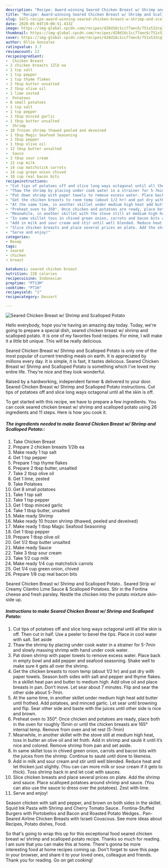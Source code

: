 ```yaml
---
description: "Recipe: Award-winning Seared Chicken Breast w/ Shrimp and Scalloped Potato"
title: "Recipe: Award-winning Seared Chicken Breast w/ Shrimp and Scalloped Potato"
slug: 5471-recipe-award-winning-seared-chicken-breast-w-shrimp-and-scalloped-potato
date: 2020-05-04T19:00:51.433Z
image: https://img-global.cpcdn.com/recipes/d28d16c1cc77aec6/751x532cq70/seared-chicken-breast-w-shrimp-and-scalloped-potato-recipe-main-photo.jpg
thumbnail: https://img-global.cpcdn.com/recipes/d28d16c1cc77aec6/751x532cq70/seared-chicken-breast-w-shrimp-and-scalloped-potato-recipe-main-photo.jpg
cover: https://img-global.cpcdn.com/recipes/d28d16c1cc77aec6/751x532cq70/seared-chicken-breast-w-shrimp-and-scalloped-potato-recipe-main-photo.jpg
author: Ollie Gonzalez
ratingvalue: 3.7
reviewcount: 13
recipeingredient:
-  Chicken Breast
- 2 chicken breasts 12lb ea
- 1 tsp salt
- 1 tsp pepper
- 1 tsp thyme flakes
- 2 tbsp butter unsalted
- 2 tbsp olive oil
- 1 lime zested
-  Potatoes
- 8 small potatoes
- 1 tsp salt
- 1 tsp pepper
- 1 tbsp minced garlic
- 1 tbsp butter unsalted
-  Shrimp
- 10 frozen shrimp thawed peeled and deveined
- 1 tbsp Magic Seafood Seasoning
- 1 tbsp pepper
- 1 tbsp olive oil
- 12 tbsp butter unsalted
-  Sauce
- 3 tbsp sour cream
- 12 cup milk
- 14 cup matchstick carrots
- 14 cup green onion chived
- 18 cup real bacon bits
recipeinstructions:
- "Cut tips of potatoes off and slice long ways octagonal until all the skin is off. Then cut in half. Use a peeler to bevel the tips. Place in cool water with salt. Set aside"
- "Thaw the shrimp by placing under cook water in a strainer for 5-7min and slowly massing shrimp with hand under cook water."
- "Pat down shrimp with paper towels to remove excess water. Place back in empty bowl and add pepper and seafood seasoning. Shake well to make sure it gets all over the shrimp."
- "Get the chicken breasts to room temp (about 1/2 hr) and pat dry with paper towels. Season both sides with salt and pepper and thyme flakes. In a skillet heat pan and butter to medium high. Add olive oil and place breasts in pan. Don’t move. Let sear about 7 minutes. Flip and sear the other side about 5-7min."
- "At the same time, in another skillet under medium high heat add butter until frothed. Add potatoes, and minced garlic. Let sear until browning and flip. Sear other side and baste with the juices until other side is nice and brown."
- "Preheat oven to 350°. Once chicken and potatoes are ready, place both in the oven for roughly 15min or until the chicken breasts are 165° internal temp. Remove from oven and let rest (5-7min)"
- "Meanwhile, in another skillet with the stove still at medium high heat, toss in butter an olive oil and let froth. Add in shrimp and sauté it until it’s nice and colored. Remove shrimp from pan and set aside."
- "In same skillet toss in chived green onion, carrots and bacon bits with the juices from the shrimp. Continue to sauté until done to likeness."
- "Add in milk and sour cream and stir until well blended. Reduce heat and let thicken just slightly. (You can can more milk or sour cream if it gets to thick). Toss shrimp back in and let coat with sauces."
- "Slice chicken breasts and place several prices on plate. Add the shrimp and sauce. Place scalloped potatoes around shrimp and sauce. (You can also use the sauce to dress over the potatoes). Zest with lime."
- "Serve and enjoy!"
categories:
- Resep
tags:
- seared
- chicken
- breast

katakunci: seared chicken breast
nutrition: 228 calories
recipecuisine: Indonesian
preptime: "PT13M"
cooktime: "PT1H"
recipeyield: "1"
recipecategory: Dessert

---
```



![Seared Chicken Breast w/ Shrimp and Scalloped Potato](https://img-global.cpcdn.com/recipes/d28d16c1cc77aec6/751x532cq70/seared-chicken-breast-w-shrimp-and-scalloped-potato-recipe-main-photo.jpg)

Hello everybody, hope you're having an amazing day today. Today, we're going to prepare a special dish, seared chicken breast w/ shrimp and scalloped potato. It is one of my favorites food recipes. For mine, I will make it a little bit unique. This will be really delicious.

Seared Chicken Breast w/ Shrimp and Scalloped Potato is only one of the most popular of current trending meals on earth. It is appreciated by millions every day. It is simple, it is fast, it tastes delicious. Seared Chicken Breast w/ Shrimp and Scalloped Potato is something which I've loved my entire life. They're nice and they look wonderful.

Raised by a hardworking, independent farmer &amp; delivered to your door. Seared Chicken Breast w/ Shrimp and Scalloped Potato instructions. Cut tips of potatoes off and slice long ways octagonal until all the skin is off.


To get started with this recipe, we have to prepare a few ingredients. You can cook seared chicken breast w/ shrimp and scalloped potato using 26 ingredients and 11 steps. Here is how you cook it.

##### The ingredients needed to make Seared Chicken Breast w/ Shrimp and Scalloped Potato::

1. Take  Chicken Breast
1. Prepare 2 chicken breasts 1/2lb ea
1. Make ready 1 tsp salt
1. Get 1 tsp pepper
1. Prepare 1 tsp thyme flakes
1. Prepare 2 tbsp butter, unsalted
1. Take 2 tbsp olive oil
1. Get 1 lime, zested
1. Take  Potatoes
1. Get 8 small potatoes
1. Take 1 tsp salt
1. Take 1 tsp pepper
1. Get 1 tbsp minced garlic
1. Take 1 tbsp butter, unsalted
1. Make ready  Shrimp
1. Make ready 10 frozen shrimp (thawed, peeled and deveined)
1. Make ready 1 tbsp Magic Seafood Seasoning
1. Get 1 tbsp pepper
1. Prepare 1 tbsp olive oil
1. Get 1/2 tbsp butter unsalted
1. Make ready  Sauce
1. Take 3 tbsp sour cream
1. Take 1/2 cup milk
1. Make ready 1/4 cup matchstick carrots
1. Get 1/4 cup green onion, chived
1. Prepare 1/8 cup real bacon bits


Seared Chicken Breast w/ Shrimp and Scalloped Potato.. Seared Strip w/ Creamy Cilantro Lime Sauce &amp; Scalloped Potatoes. Stir in the Fontina cheese and fresh parsley. Nestle the chicken into the potato mixture skin-side up. 

##### Instructions to make Seared Chicken Breast w/ Shrimp and Scalloped Potato:

1. Cut tips of potatoes off and slice long ways octagonal until all the skin is off. Then cut in half. Use a peeler to bevel the tips. Place in cool water with salt. Set aside
1. Thaw the shrimp by placing under cook water in a strainer for 5-7min and slowly massing shrimp with hand under cook water.
1. Pat down shrimp with paper towels to remove excess water. Place back in empty bowl and add pepper and seafood seasoning. Shake well to make sure it gets all over the shrimp.
1. Get the chicken breasts to room temp (about 1/2 hr) and pat dry with paper towels. Season both sides with salt and pepper and thyme flakes. In a skillet heat pan and butter to medium high. Add olive oil and place breasts in pan. Don’t move. Let sear about 7 minutes. Flip and sear the other side about 5-7min.
1. At the same time, in another skillet under medium high heat add butter until frothed. Add potatoes, and minced garlic. Let sear until browning and flip. Sear other side and baste with the juices until other side is nice and brown.
1. Preheat oven to 350°. Once chicken and potatoes are ready, place both in the oven for roughly 15min or until the chicken breasts are 165° internal temp. Remove from oven and let rest (5-7min)
1. Meanwhile, in another skillet with the stove still at medium high heat, toss in butter an olive oil and let froth. Add in shrimp and sauté it until it’s nice and colored. Remove shrimp from pan and set aside.
1. In same skillet toss in chived green onion, carrots and bacon bits with the juices from the shrimp. Continue to sauté until done to likeness.
1. Add in milk and sour cream and stir until well blended. Reduce heat and let thicken just slightly. (You can can more milk or sour cream if it gets to thick). Toss shrimp back in and let coat with sauces.
1. Slice chicken breasts and place several prices on plate. Add the shrimp and sauce. Place scalloped potatoes around shrimp and sauce. (You can also use the sauce to dress over the potatoes). Zest with lime.
1. Serve and enjoy!


Season chicken with salt and pepper, and brown on both sides in the skillet. Squid Ink Pasta with Shrimp and Cherry Tomato Sauce.. Fontina-Stuffed Burgers with Portobellos and Bacon and Roasted Potato Wedges.. Pan-Seared Airline Chicken Breasts with Israeli Couscous. See more ideas about Recipes, Potato dishes, Food. 

So that's going to wrap this up for this exceptional food seared chicken breast w/ shrimp and scalloped potato recipe. Thanks so much for reading. I am sure that you can make this at home. There's gonna be more interesting food at home recipes coming up. Don't forget to save this page in your browser, and share it to your loved ones, colleague and friends. Thank you for reading. Go on get cooking!
